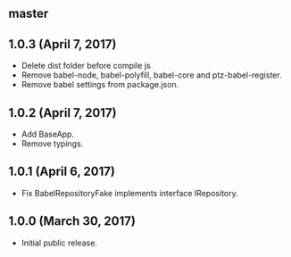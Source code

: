 ## master


## 1.0.3 (April 7, 2017)

* Delete dist folder before compile js
* Remove babel-node, babel-polyfill, babel-core and ptz-babel-register.
* Remove babel settings from package.json.

## 1.0.2 (April 7, 2017)

* Add BaseApp.
* Remove typings.

## 1.0.1 (April 6, 2017)

* Fix BabelRepositoryFake implements interface IRepository<IEntityMinBase>.

## 1.0.0 (March 30, 2017)

* Initial public release.
